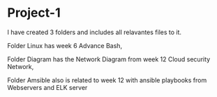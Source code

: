 # Project-1

I have created 3 folders and includes all relavantes files to it.

Folder Linux has week 6 Advance Bash,

Folder Diagram has the Network Diagram from week 12 Cloud security Network,

Folder Amsible also is related to week 12 with ansible playbooks from Webservers and ELK server

